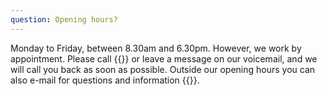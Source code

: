 ```yaml
---
question: Opening hours?
---
```


Monday to Friday, between 8.30am and 6.30pm.
However, we work by appointment. Please call {{<tel>}} or leave a message on our voicemail, and we will call you back as soon as possible.
Outside our opening hours you can also e-mail for questions and information {{<mailto>}}.
